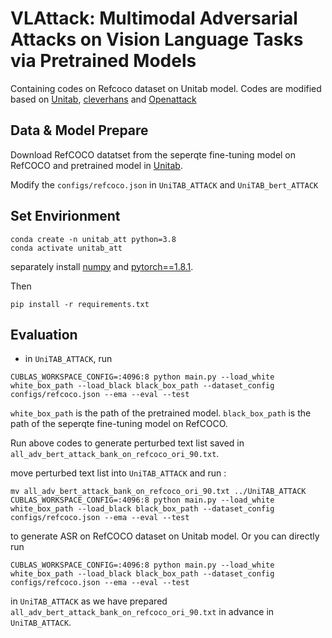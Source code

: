 **VLAttack**: Multimodal Adversarial Attacks on Vision Language Tasks via Pretrained Models
=======

Containing codes on Refcoco dataset on Unitab model. Codes are modified based on 
[Unitab](https://github.com/microsoft/UniTAB), [cleverhans](https://github.com/cleverhans-lab/cleverhans) and [Openattack](https://github.com/thunlp/OpenAttack)

## Data & Model Prepare

Download RefCOCO datatset from the seperqte fine-tuning model on RefCOCO and pretrained model in
[Unitab](https://github.com/microsoft/UniTAB).

Modify the `configs/refcoco.json` in `UniTAB_ATTACK` and `UniTAB_bert_ATTACK`

## Set Envirionment

```
conda create -n unitab_att python=3.8
conda activate unitab_att
```
separately install [numpy](https://pypi.org/project/numpy/) and [pytorch==1.8.1](https://pytorch.org/get-started/previous-versions/).

Then

```
pip install -r requirements.txt
```

## Evaluation

* in  `UniTAB_ATTACK`, run
```
CUBLAS_WORKSPACE_CONFIG=:4096:8 python main.py --load_white white_box_path --load_black black_box_path --dataset_config configs/refcoco.json --ema --eval --test
```
`white_box_path` is the path of the pretrained model. `black_box_path` is the path of the seperqte fine-tuning model on RefCOCO.

Run above codes to generate perturbed text list saved in `all_adv_bert_attack_bank_on_refcoco_ori_90.txt`.


move perturbed text list into `UniTAB_ATTACK` and run :
```
mv all_adv_bert_attack_bank_on_refcoco_ori_90.txt ../UniTAB_ATTACK
CUBLAS_WORKSPACE_CONFIG=:4096:8 python main.py --load_white white_box_path --load_black black_box_path --dataset_config configs/refcoco.json --ema --eval --test
```
to generate ASR on RefCOCO dataset on Unitab model. Or you can directly run
```
CUBLAS_WORKSPACE_CONFIG=:4096:8 python main.py --load_white white_box_path --load_black black_box_path --dataset_config configs/refcoco.json --ema --eval --test
```
in `UniTAB_ATTACK` as we have prepared `all_adv_bert_attack_bank_on_refcoco_ori_90.txt` in advance in `UniTAB_ATTACK`.
